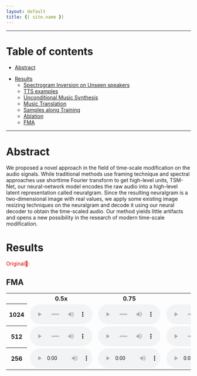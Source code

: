 ```yaml
---
layout: default
title: {{ site.name }}
---
```


---

# Table of contents

* [Abstract](#abstract)
<!-- * [Model Description](#model) -->
* [Results](#results)
  * [Spectrogram Inversion on Unseen speakers](#spectrogram-inversion)
  * [TTS examples](#tts-examples)
  * [Unconditional Music Synthesis](#unconditional-music)
  * [Music Translation](#music-translation)
  * [Samples along Training](#samples-along-training)
  * [Ablation](#ablation)
  * [FMA](#FMA)

---

<a name="abstract"></a>
# Abstract
We proposed a novel approach in the field of time-scale modification on the audio signals. While traditional methods use framing technique and spectral approaches use shorttime Fourier transform to get high-level units, TSM-Net, our neural-network model encodes the raw audio into a high-level latent representation called neuralgram. Since the resulting neuralgram is a two-dimensional image with real values, we apply some existing image resizing techniques on the neuralgram and decode it using our neural decoder to obtain the time-scaled audio. Our method yields little artifacts and opens a new possibility in the research of modern time-scale modification.

<!-- <a name="model"></a>
# Model Description -->

<a name="results"></a>
# Results

<font family = "微軟正黑體" color = "#dd0000"> Original&#128511;: </font><br />

<a name="FMA"></a>
## FMA
<table>
<col width="50">
<col width="50">
<col width="50">
<col width="50">
<col width="50">
<col width="50">
<col width="50">
<tr>
 <th/>
 <th>0.5x</th>
 <th>0.75</th>
 <th>1.0x</th>
 <th>1.25x</th>
 <th>1.5x</th>
 <th>1.75x</th>
 <th>2.0x</th>
</tr>

<tr>
<th> 1024 </th>
<td>
 <audio controls style="width: 170px;">
   <source src="assets/FMA/1024/reconstruct0.5x.wav" type="audio/wav">
   Your browser does not support the audio element.
 </audio>
</td>

<td>
 <audio controls style="width: 170px;">
   <source src="assets/FMA/1024/reconstruct0.75x.wav" type="audio/wav">
   Your browser does not support the audio element.
 </audio>
</td>

<td>
 <audio controls style="width: 170px;">
   <source src="assets/FMA/1024/reconstruct1.0x.wav" type="audio/wav">
   Your browser does not support the audio element.
 </audio>
</td>


<td>
 <audio controls style="width: 170px;">
   <source src="assets/FMA/1024/reconstruct1.25x (1).wav" type="audio/wav">
   Your browser does not support the audio element.
 </audio>
</td>

<td>
 <audio controls style="width: 170px;">
   <source src="assets/FMA/1024/reconstruct1.5x.wav" type="audio/wav">
   Your browser does not support the audio element.
 </audio>
</td>

<td>
 <audio controls style="width: 170px;">
   <source src="assets/FMA/1024/reconstruct1.75x.wav" type="audio/wav">
   Your browser does not support the audio element.
 </audio>
</td>

<td>
 <audio controls style="width: 170px;">
   <source src="assets/FMA/1024/reconstruct2.0x.wav" type="audio/wav">
   Your browser does not support the audio element.
 </audio>
</td>
</tr>

<tr>
<th> 512 </th>
<td>
 <audio controls style="width: 170px;">
   <source src="assets/FMA/512/512reconstruct0.5x.wav" type="audio/wav">
   Your browser does not support the audio element.
 </audio>
</td>

<td>
 <audio controls style="width: 170px;">
   <source src="assets/FMA/512/512reconstruct0.75x.wav" type="audio/wav">
   Your browser does not support the audio element.
 </audio>
</td>


<td>
 <audio controls style="width: 170px;">
   <source src="assets/FMA/512/512reconstruct1.0x.wav" type="audio/wav">
   Your browser does not support the audio element.
 </audio>
</td>

<td>
 <audio controls style="width: 170px;">
   <source src="assets/FMA/512/512reconstruct1.25x.wav" type="audio/wav">
   Your browser does not support the audio element.
 </audio>
</td>
<td>
 <audio controls style="width: 170px;">
   <source src="assets/FMA/512/512reconstruct1.5x.wav" type="audio/wav">
   Your browser does not support the audio element.
 </audio>
</td>
<td>
 <audio controls style="width: 170px;">
   <source src="assets/FMA/512/512reconstruct1.75x.wav" type="audio/wav">
   Your browser does not support the audio element.
 </audio>
</td>
<td>
 <audio controls style="width: 170px;">
   <source src="assets/FMA/512/512reconstruct2.0x.wav" type="audio/wav">
   Your browser does not support the audio element.
 </audio>
</td>
</tr>

<tr>
<th> 256 </th>
<td>
 <audio controls style="width: 170px;">
   <source src="assets/FMA/256/256reconstruct0.5x.wav" type="audio/wav">
   Your browser does not support the audio element.
 </audio>
</td>

<td>
 <audio controls style="width: 170px;">
   <source src="assets/FMA/256/256reconstruct0.75x.wav" type="audio/wav">
   Your browser does not support the audio element.
 </audio>
</td>


<td>
 <audio controls style="width: 170px;">
   <source src="assets/FMA/256/256reconstruct1.0x.wav" type="audio/wav">
   Your browser does not support the audio element.
 </audio>
</td>

<td>
 <audio controls style="width: 170px;">
   <source src="assets/FMA/256/256reconstruct1.25x.wav" type="audio/wav">
   Your browser does not support the audio element.
 </audio>
</td>
<td>
 <audio controls style="width: 170px;">
   <source src="assets/FMA/256/256reconstruct1.5x.wav" type="audio/wav">
   Your browser does not support the audio element.
 </audio>
</td>
<td>
 <audio controls style="width: 170px;">
   <source src="assets/FMA/256/256reconstruct1.75x.wav" type="audio/wav">
   Your browser does not support the audio element.
 </audio>
</td>
<td>
 <audio controls style="width: 170px;">
   <source src="assets/FMA/256/256reconstruct2.0x.wav" type="audio/wav">
   Your browser does not support the audio element.
 </audio>
</td>
</tr>


</table>

